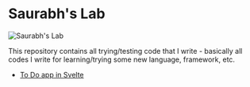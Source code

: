 # Saurabh's Lab
![Saurabh's Lab](https://media3.giphy.com/media/l0Iy8wR3vSemtX8xG/giphy.gif?cid=ecf05e472b63ggk2gm155iousj0pt4uwww5toz8z8gajlfsw&rid=giphy.gif&ct=g)

This repository contains all trying/testing code that I write - basically all codes I write for learning/trying some new language, framework, etc.

- [To Do app in Svelte]('./todo-svelte)